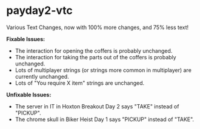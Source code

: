 # payday2-vtc
Various Text Changes, now with 100% more changes, and 75% less text!

**Fixable Issues:**
- The interaction for opening the coffers is probably unchanged.
- The interaction for taking the parts out of the coffers is probably unchanged.
- Lots of multiplayer strings (or strings more common in multiplayer) are currently unchanged.
- Lots of "You require X item" strings are unchanged.

**Unfixable Issues:**
- The server in IT in Hoxton Breakout Day 2 says "TAKE" instead of "PICKUP".
- The chrome skull in Biker Heist Day 1 says "PICKUP" instead of "TAKE".
